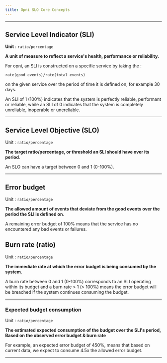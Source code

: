 ```yaml
---
title: Opni SLO Core Concepts
---
```


<hr/>

## Service Level Indicator (SLI)

**Unit** : `ratio/percentage`

**A unit of measure to reflect a service's health, performance or reliability.**

For opni, an SLI is constructed on a specific service by taking the :

```
rate(good events)/rate(total events)
```

on the given service over the period of time it is defined on, for example 30 days.

An SLI of 1 (100%) indicates that the system is perfectly reliable, performant or reliable, while an SLI
of 0 indicates that the system is completely unreliable, inoperable or unereliable.

<hr/>

## Service Level Objective (SLO)

Unit : `ratio/percentage`

**The target ratio/percentage, or threshold an SLI should have over its period**.

An SLO can have a target between 0 and 1 (0-100%).

<hr/>

## Error budget

Unit : `ratio/percentage`

**The allowed amount of events that deviate from the good events over the period the SLI is defined on**.

A remaining error budget of 100% means that the service has no encountered any bad events or failures.

## Burn rate (ratio)

Unit : `ratio/percentage`

**The immediate rate at which the error budget is being consumed by the system.**

A burn rate between 0 and 1 (0-100%) corresponds to an SLI operating within its budget and a burn rate > 1 (> 100%) means the error budget
will be breached if the system continues consuming the budget.

<hr/>

### Expected budget consumption

Unit : `ratio/percentage`

**The estimated expected consumption of the budget over the SLI's period, Based on the observed error budget & burn rate**

For example, an expected error budget of 450%, means that based on current data, we expect to consume 4.5x the allowed error budget.

<hr/>
